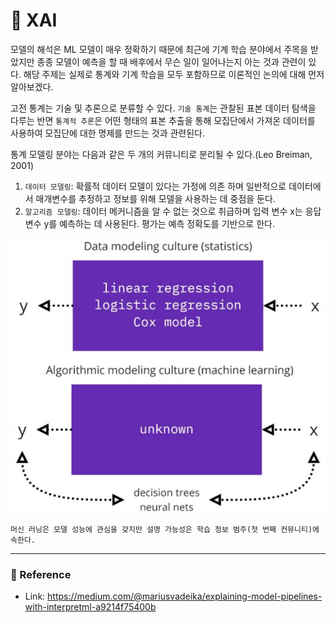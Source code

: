 # :bell: XAI
모델의 해석은 ML 모델이 매우 정확하기 때문에 최근에 기계 학습 분야에서 주목을 받았지만 종종 모델이 예측을 할 때 배후에서 무슨 일이 일어나는지 아는 것과 관련이 있다. 해당 주제는 실제로 통계와 기계 학습을 모두 포함하므로 이론적인 논의에 대해 먼저 알아보겠다.

고전 통계는 기술 및 추론으로 분류할 수 있다. `기술 통계`는 관찰된 표본 데이터 탐색을 다루는 반면 `통계적 추론`은 어떤 형태의 표본 추출을 통해 모집단에서 가져온 데이터를 사용하여 모집단에 대한 명제를 만드는 것과 관련된다.

통계 모델링 분야는 다음과 같은 두 개의 커뮤니티로 분리될 수 있다.(Leo Breiman, 2001)
1. `데이터 모델링`: 확률적 데이터 모델이 있다는 가정에 의존 하며 일반적으로 데이터에서 매개변수를 추정하고 정보를 위해 모델을 사용하는 데 중점을 둔다.
2. `알고리즘 모델링`: 데이터 메커니즘을 알 수 없는 것으로 취급하며 입력 변수 x는 응답 변수 y를 예측하는 데 사용된다. 평가는 예측 정확도를 기반으로 한다.

![](2022-10-28-16-34-40.png)


`머신 러닝은 모델 성능에 관심을 갖지만 설명 가능성은 학습 정보 범주(첫 번째 컨뮤니티)에 속한다.` 


---
### :postbox: Reference
- Link: https://medium.com/@mariusvadeika/explaining-model-pipelines-with-interpretml-a9214f75400b
